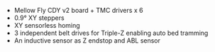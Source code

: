 - Mellow Fly CDY v2 board + TMC drivers x 6
- 0.9° XY steppers
- XY sensorless homing
- 3 independent belt drives for Triple-Z enabling auto bed tramming
- An inductive sensor as Z endstop and ABL sensor
